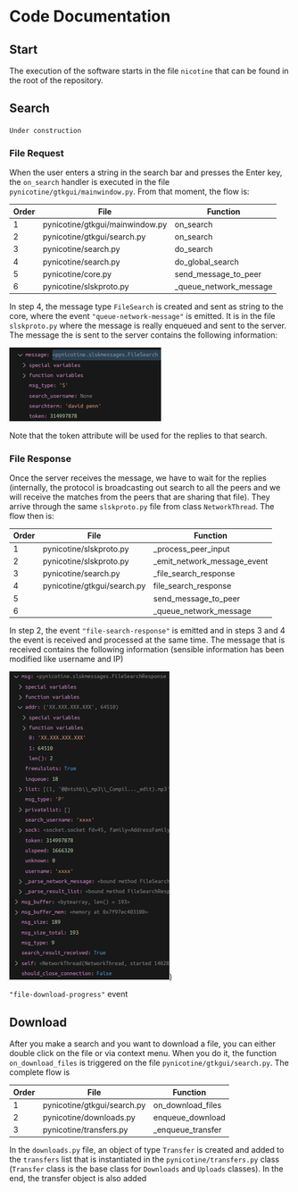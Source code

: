 # Code Documentation

## Start

The execution of the software starts in the file `nicotine` that can be found in the root of the repository.

## Search
`Under construction`
### File Request

When the user enters a string in the search bar and presses the Enter key, the `on_search` handler is executed in the file `pynicotine/gtkgui/mainwindow.py`. From that moment, the flow is:

|Order|File|Function|
|-|-|-|
|1|pynicotine/gtkgui/mainwindow.py|on_search|
|2|pynicotine/gtkgui/search.py|on_search|
|3|pynicotine/search.py|do_search|
|4|pynicotine/search.py|do_global_search|
|5|pynicotine/core.py|send_message_to_peer|
|6|pynicotine/slskproto.py|_queue_network_message|

In step 4, the message type `FileSearch` is created and sent as string to the core, where the event `"queue-network-message"` is emitted. It is in the file `slskproto.py` where the message is really enqueued and sent to the server. The message the is sent to the server contains the following information:

![Alt text](./images/FileSearch-message.png)

Note that the token attribute will be used for the replies to that search.

### File Response

Once the server receives the message, we have to wait for the replies (internally, the protocol is broadcasting out search to all the peers and we will receive the matches from the peers that are sharing that file). They arrive through the same `slskproto.py` file from class `NetworkThread`. The flow then is:

|Order|File|Function|
|-|-|-|
|1|pynicotine/slskproto.py|_process_peer_input|
|2|pynicotine/slskproto.py|_emit_network_message_event|
|3|pynicotine/search.py|_file_search_response|
|4|pynicotine/gtkgui/search.py|file_search_response|
|5||send_message_to_peer|
|6||_queue_network_message|

In step 2, the event `"file-search-response"` is emitted and in steps 3 and 4 the event is received and processed at the same time. The message that is received contains the following information (sensible information has been modified like username and IP)

![Alt text](./images/FileSearchResponse-message.png))


`"file-download-progress"` event

## Download

After you make a search and you want to download a file, you can either double click on the file or via context menu. When you do it, the function `on_download_files` is triggered on the file `pynicotine/gtkgui/search.py`. The complete flow is

|Order|File|Function|
|-|-|-|
|1|pynicotine/gtkgui/search.py|on_download_files|
|2|pynicotine/downloads.py|enqueue_download|
|3|pynicotine/transfers.py|_enqueue_transfer|

In the `downloads.py` file, an object of type `Transfer` is created and added to the `transfers` list that is instantiated in the `pynicotine/transfers.py` class (`Transfer` class is the base class for `Downloads` and `Uploads` classes). In the end, the transfer object is also added